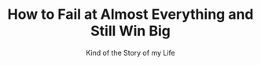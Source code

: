 ---
title: "How to Fail at Almost Everything and Still Win Big"
slug: "how-to-fail-at-almost-everything-and-still-win-big"
subtitle: "Kind of the Story of my Life"
publisher: "Portfolio"
published: "2013"
asin: "1591847745"
authors: 
  - scott-adams
started: "2016-06-03"
start_year: "2016"
finished: "2016-06-04"
---